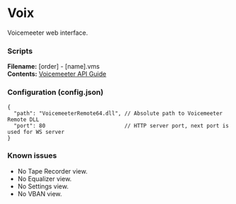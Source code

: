 # Voix
Voicemeeter web interface.

### Scripts

**Filename:** [order] - [name].vms\
**Contents:** [Voicemeeter API Guide](http://vbaudio.jcedeveloppement.com/Download_CABLE/VoicemeeterRemoteAPI.pdf#page=9)

### Configuration (config.json)

```
{
  "path": "VoicemeeterRemote64.dll", // Absolute path to Voicemeeter Remote DLL
  "port": 80                         // HTTP server port, next port is used for WS server
}
```

### Known issues

* No Tape Recorder view.
* No Equalizer view.
* No Settings view.
* No VBAN view.

